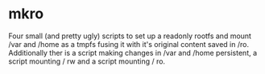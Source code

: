 mkro
====

Four small (and pretty ugly) scripts to set up a readonly rootfs and mount /var and /home as a tmpfs fusing it with it's original content saved in /ro. Additionally ther is a script making changes in /var and /home persistent, a script mounting / rw and a script mounting / ro.
